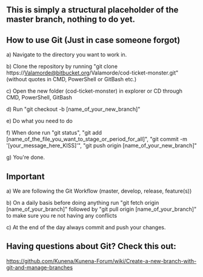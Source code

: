 ## This is simply a structural placeholder of the master branch, nothing to do yet.

## How to use Git (Just in case someone forgot)

a) Navigate to the directory you want to work in.    

b) Clone the repository by running "git clone https://Valamorde@bitbucket.org/Valamorde/cod-ticket-monster.git" (without quotes in CMD, PowerShell or GitBash etc.)    

c) Open the new folder (cod-ticket-monster) in explorer or CD through CMD, PowerShell, GitBash    

d) Run "git checkout -b [name_of_your_new_branch]"    

e) Do what you need to do    

f) When done run "git status", "git add [name_of_the_file_you_want_to_stage_or_period_for_all]", "git commit -m '[your_message_here_KISS]'", "git push origin [name_of_your_new_branch]"    

g) You're done.    


## Important

a) We are following the Git Workflow (master, develop, release, feature(s))    

b) On a daily basis before doing anything run "git fetch origin [name_of_your_branch]" followed by "git pull origin [name_of_your_branch]" to make sure you re not having any conflicts    

c) At the end of the day always commit and push your changes.    


## Having questions about Git? Check this out:    

https://github.com/Kunena/Kunena-Forum/wiki/Create-a-new-branch-with-git-and-manage-branches    
